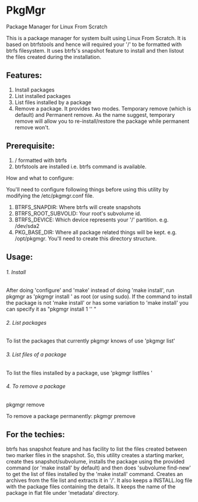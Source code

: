 # PkgMgr
Package Manager for Linux From Scratch

This is a package manager for system built using Linux From Scratch. It is based on btrfstools and hence will required your '/' to be formatted with btrfs filesystem. It uses btrfs's snapshot feature to install and then listout the files created during the installation.

## Features:

1. Install packages
2. List installed packages
3. List files installed by a package
4. Remove a package. It provides two modes. Temporary remove (which is default) and Permanent remove. As the name suggest, temporary remove will allow you to re-install/restore the package while permanent remove won't.

## Prerequisite:

1. / formatted with btrfs
2. btrfstools are installed i.e. btrfs command is available.

How and what to configure:

You'll need to configure following things before using this utility by modifying the /etc/pkgmgr.conf file.
1. BTRFS_SNAPDIR: Where btrfs will create snapshots
2. BTRFS_ROOT_SUBVOLID: Your root's subvolume id.
3. BTRFS_DEVICE: Which device represents your '/' partition. e.g. /dev/sda2
4. PKG_BASE_DIR: Where all package related things will be kept. e.g. /opt/pkgmgr. You'll need to create this directory structure.

## Usage:

###### 1. Install
After doing 'configure' and 'make' instead of doing 'make install', run pkgmgr as 'pkgmgr install <package name>' as root (or using sudo). If the command to install the package is not 'make install' or has some variation to 'make install' you can specify it as "pkgmgr install <package name> 1 '' <install command>" 

###### 2. List packages
To list the packages that currently pkgmgr knows of use 'pkgmgr list' 

###### 3. List files of a package
To list the files installed by a package, use 'pkgmgr listfiles <package name>'

###### 4. To remove a package
pkgmgr remove <package name>

To remove a package permanently:
pkgmgr premove <package name>

## For the techies:

btrfs has snapshot feature and has facility to list the files created between two marker files in the snapshot. So, this utility creates a starting marker, create thes snapshot/subvolume, installs the package using the provided command (or 'make install' by default) and then does 'subvolume find-new' to get the list of files installed by the 'make install' command. Creates an archives from the file list and extracts it in '/'. It also keeps a INSTALL.log file with the package files containing the details. It keeps the name of the package in flat file under 'metadata' directory.


